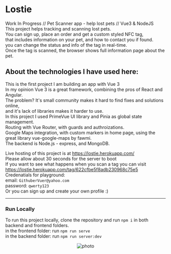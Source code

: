 # Lostie

Work In Progress // Pet Scanner app - help lost pets // Vue3 &amp; NodeJS <br />
This project helps tracking and scanning lost pets. <br/>
You can sign up, place an order and get a custom styled NFC tag, <br />
that includes information on your pet, and how to contact you if found. <br />
you can change the status and info of the tag in real-time. <br />
Once the tag is scanned, the browser shows full information page about the pet. <br />

## About the technologies I have used here:

This is the first project I am building an app with Vue 3 <br />
In my opinion Vue 3 is a great framework, combining the pros of React and Angular. <br />
The problem? It's small community makes it hard to find fixes and solutions online, <br />
and it's lack of libraries makes it harder to use. <br />
In this project I used PrimeVue UI library and Pinia as global state management. <br />
Routing with Vue Router, with guards and authroizations. <br />
Google Maps integration, with custom markers in home page, using the great library vue-google-maps by fawmi. <br />
The backend is Node.js - express, and MongoDB. <br />


Live hosting of this project is at https://lostie.herokuapp.com/ <br/>
Please allow about 30 seconds for the server to boot <br />
If you want to see what happens when you scan a tag you can visit https://lostie.herokuapp.com/tag/622cfbe5f8adb230968c75e5 <br/>
Credenatials for playground: <br />
email: `GithuberVuer@yahoo.com` <br />
password: `qwerty123` <br />
Or you can sign up and create your own profile :)

---

### Run Locally

To run this project locally, clone the repository and run `npm i` in both backend and frontend folders.
<br />
in the frontend folder: run `npm run serve`
<br />
in the backend folder: run `npm run server:dev`
<br />

<p align="center">
  <img alt="photo" src="https://res.cloudinary.com/echoshare/image/upload/v1647125975/Screenshot_41_jwkdzj.png">
</p>

